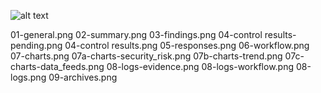 

![alt text](https://github.com/vistadataproject/VAM2ProjectManagement/blob/master/ATO/RV-2019-03-15/screenshots/assessment_details/01-general.png "01-general")


01-general.png
02-summary.png
03-findings.png
04-control results-pending.png
04-control results.png
05-responses.png
06-workflow.png
07-charts.png
07a-charts-security_risk.png
07b-charts-trend.png
07c-charts-data_feeds.png
08-logs-evidence.png
08-logs-workflow.png
08-logs.png
09-archives.png

